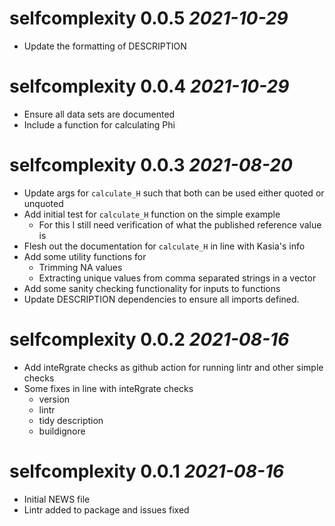 # selfcomplexity 0.0.5 _2021-10-29_

  * Update the formatting of DESCRIPTION

# selfcomplexity 0.0.4 _2021-10-29_

  * Ensure all data sets are documented
  * Include a function for calculating Phi

# selfcomplexity 0.0.3 _2021-08-20_

  * Update args for `calculate_H` such that both can be used
  either quoted or unquoted
  * Add initial test for `calculate_H` function on the simple example
    * For this I still need verification of what the published reference value is
  * Flesh out the documentation for `calculate_H` in line with Kasia's info
  * Add some utility functions for 
    * Trimming NA values
    * Extracting unique values from comma separated strings in a vector
  * Add some sanity checking functionality for inputs to functions
  * Update DESCRIPTION dependencies to ensure all imports defined.

# selfcomplexity 0.0.2 _2021-08-16_

  * Add inteRgrate checks as github action for running lintr and other simple checks
  * Some fixes in line with inteRgrate checks
    * version
    * lintr
    * tidy description
    * buildignore

# selfcomplexity 0.0.1 _2021-08-16_

  * Initial NEWS file
  * Lintr added to package and issues fixed
  
